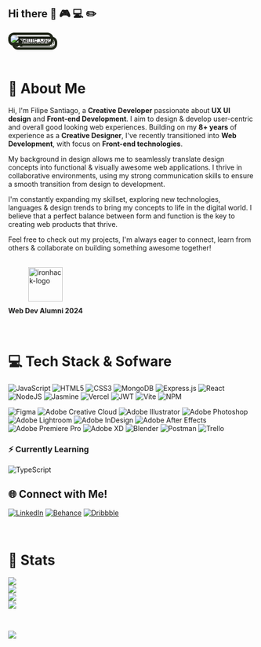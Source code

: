 ## Hi there 👋 🎮 💻 ✏️

<!-- Artwork from my first Video Game -->

<a href="https://kyd-42.github.io/Solid-Snek-The-Game/"><img style="border:5px solid #202619;border-radius:12px; filter: drop-shadow(8px 8px #202619);" src="https://media3.giphy.com/media/v1.Y2lkPTc5MGI3NjExcmI3dHNiMGF6Nms2NHJ2bGRsYjI4MHN5ZXBlNzlzYWZ2Yzc5ZXZ2byZlcD12MV9pbnRlcm5hbF9naWZfYnlfaWQmY3Q9Zw/zNNFdAUFG410IOkaKI/giphy.gif" alt="Game On!"></a>

<br>

# 🤖 About Me

Hi, I'm Filipe Santiago, a <b>Creative Developer</b> passionate about <b>UX UI design</b> and <b>Front-end Development</b>. I aim to design & develop user-centric and overall good looking web experiences. Building on my <b>8+ years</b> of experience as a <b>Creative Designer</b>, I've recently transitioned into <b>Web Development</b>, with focus on <b>Front-end technologies</b>.

My background in design allows me to seamlessly translate design concepts into functional & visually awesome web applications. I thrive in collaborative environments, using my strong communication skills to ensure a smooth transition from design to development.

I'm constantly expanding my skillset, exploring new technologies, languages & design trends to bring my concepts to life in the digital world. I believe that a perfect balance between form and function is the key to creating web products that thrive.

Feel free to check out my projects, I'm always eager to connect, learn from others & collaborate on building something awesome together!

<br>

<section style="display: flex; gap:42px;">
<div style="display: flex; flex-direction: column; align-items: center; justify-content:">
    <img src="https://seeklogo.com/images/I/ironhack-logo-F751CF4738-seeklogo.com.png" alt="ironhack-logo" height="70"/>
    <h4 style="margin-top: 10px;">Web Dev Alumni 2024</h4>
</div>
</section>

<br>

# 💻 Tech Stack & Sofware

![JavaScript](https://img.shields.io/badge/javascript-%23323330.svg?style=for-the-badge&logo=javascript&logoColor=%23F7DF1E)
![HTML5](https://img.shields.io/badge/html5-%23E34F26.svg?style=for-the-badge&logo=html5&logoColor=white)
![CSS3](https://img.shields.io/badge/css3-%231572B6.svg?style=for-the-badge&logo=css3&logoColor=white)
![MongoDB](https://img.shields.io/badge/MongoDB-%234ea94b.svg?style=for-the-badge&logo=mongodb&logoColor=white)
![Express.js](https://img.shields.io/badge/express.js-%23404d59.svg?style=for-the-badge&logo=express&logoColor=%2361DAFB)
![React](https://img.shields.io/badge/react-%2320232a.svg?style=for-the-badge&logo=react&logoColor=%2361DAFB)
![NodeJS](https://img.shields.io/badge/node.js-6DA55F?style=for-the-badge&logo=node.js&logoColor=white)
![Jasmine](https://img.shields.io/badge/jasmine-%238A4182.svg?style=for-the-badge&logo=jasmine&logoColor=white)
![Vercel](https://img.shields.io/badge/vercel-%23000000.svg?style=for-the-badge&logo=vercel&logoColor=white)
![JWT](https://img.shields.io/badge/JWT-black?style=for-the-badge&logo=JSON%20web%20tokens)
![Vite](https://img.shields.io/badge/vite-%23646CFF.svg?style=for-the-badge&logo=vite&logoColor=white)
![NPM](https://img.shields.io/badge/NPM-%23CB3837.svg?style=for-the-badge&logo=npm&logoColor=white)

![Figma](https://img.shields.io/badge/figma-%23F24E1E.svg?style=for-the-badge&logo=figma&logoColor=white)
![Adobe Creative Cloud](https://img.shields.io/badge/Adobe%20Creative%20Cloud-DA1F26.svg?style=for-the-badge&logo=Adobe%20Creative%20Cloud&logoColor=white)
![Adobe Illustrator](https://img.shields.io/badge/adobe%20illustrator-%23FF9A00.svg?style=for-the-badge&logo=adobe%20illustrator&logoColor=white)
![Adobe Photoshop](https://img.shields.io/badge/adobe%20photoshop-%2331A8FF.svg?style=for-the-badge&logo=adobe%20photoshop&logoColor=white)
![Adobe Lightroom](https://img.shields.io/badge/Adobe%20Lightroom-31A8FF.svg?style=for-the-badge&logo=Adobe%20Lightroom&logoColor=white)
![Adobe InDesign](https://img.shields.io/badge/Adobe%20InDesign-49021F?style=for-the-badge&logo=adobeindesign&logoColor=FF3366)
![Adobe After Effects](https://img.shields.io/badge/Adobe%20After%20Effects-9999FF.svg?style=for-the-badge&logo=Adobe%20After%20Effects&logoColor=white)
![Adobe Premiere Pro](https://img.shields.io/badge/Adobe%20Premiere%20Pro-9999FF.svg?style=for-the-badge&logo=Adobe%20Premiere%20Pro&logoColor=white)
![Adobe XD](https://img.shields.io/badge/Adobe%20XD-470137?style=for-the-badge&logo=Adobe%20XD&logoColor=#FF61F6)
![Blender](https://img.shields.io/badge/blender-%23F5792A.svg?style=for-the-badge&logo=blender&logoColor=white)
![Postman](https://img.shields.io/badge/Postman-FF6C37?style=for-the-badge&logo=postman&logoColor=white)
![Trello](https://img.shields.io/badge/Trello-%23026AA7.svg?style=for-the-badge&logo=Trello&logoColor=white)

### ⚡ Currently Learning

![TypeScript](https://img.shields.io/badge/typescript-%23007ACC.svg?style=for-the-badge&logo=typescript&logoColor=white)

## 🌐 Connect with Me!

[![LinkedIn](https://img.shields.io/badge/LinkedIn-0077b5?style=for-the-badge&logo=linkedin&logoColor=white)](https://www.linkedin.com/in/filipe-santiago-956a4218a/)
[![Behance](https://img.shields.io/badge/Behance-053eff?style=for-the-badge&logo=behance&logoColor=white)](https://www.behance.net/KYD_42)
[![Dribbble](https://img.shields.io/badge/Dribbble-EA4C89?style=for-the-badge&logo=dribbble&logoColor=white)](https://dribbble.com/KYD_42)

<br>

# 🍪 Stats

![](https://github-readme-stats.vercel.app/api?username=KYD-42&theme=one_dark_pro&hide_border=false&include_all_commits=false&count_private=false)<br/>
![](https://github-readme-streak-stats.herokuapp.com/?user=KYD-42&theme=one_dark_pro&hide_border=false)<br/>
![](https://github-readme-stats.vercel.app/api/top-langs/?username=KYD-42&theme=one_dark_pro&hide_border=false&include_all_commits=false&count_private=false&layout=compact)<br/>
![](https://github-contributor-stats.vercel.app/api?username=KYD-42&limit=5&theme=one_dark_pro&combine_all_yearly_contributions=true)

<br>

[![](https://visitcount.itsvg.in/api?id=KYD-42&icon=8&color=1)](https://visitcount.itsvg.in)
